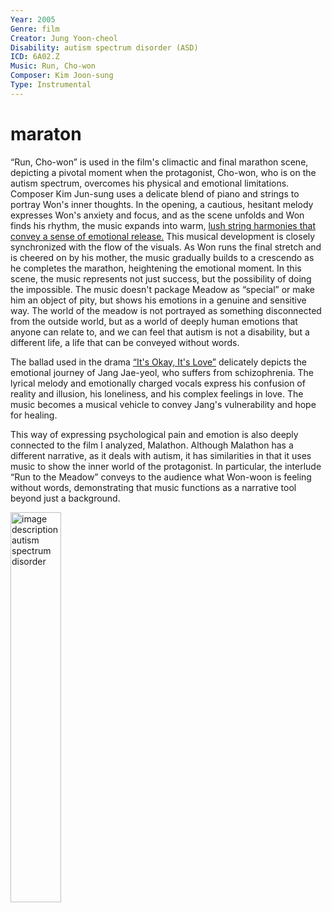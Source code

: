 ```yaml
---
Year: 2005
Genre: film
Creator: Jung Yoon-cheol
Disability: autism spectrum disorder (ASD)
ICD: 6A02.Z
Music: Run, Cho-won
Composer: Kim Joon-sung
Type: Instrumental
---
```


# maraton

“Run, Cho-won” is used in the film's climactic and final marathon scene, depicting a pivotal moment when the protagonist, Cho-won, who is on the autism spectrum, overcomes his physical and emotional limitations. Composer Kim Jun-sung uses a delicate blend of piano and strings to portray Won's inner thoughts. In the opening, a cautious, hesitant melody expresses Won's anxiety and focus, and as the scene unfolds and Won finds his rhythm, the music expands into warm, [lush string harmonies that convey a sense of emotional release.](https://youtu.be/6nM9hL95LzA?si=K-sWANjdfgn4h9jX)
This musical development is closely synchronized with the flow of the visuals. As Won runs the final stretch and is cheered on by his mother, the music gradually builds to a crescendo as he completes the marathon, heightening the emotional moment. In this scene, the music represents not just success, but the possibility of doing the impossible. The music doesn't package Meadow as “special” or make him an object of pity, but shows his emotions in a genuine and sensitive way.
The world of the meadow is not portrayed as something disconnected from the outside world, but as a world of deeply human emotions that anyone can relate to, and we can feel that autism is not a disability, but a different life, a life that can be conveyed without words. 



The ballad used in the drama [“It's Okay, It's Love”](do_gwanwoo.md) delicately depicts the emotional journey of Jang Jae-yeol, who suffers from schizophrenia. The lyrical melody and emotionally charged vocals express his confusion of reality and illusion, his loneliness, and his complex feelings in love. The music becomes a musical vehicle to convey Jang's vulnerability and hope for healing.

This way of expressing psychological pain and emotion is also deeply connected to the film I analyzed, Malathon. Although Malathon has a different narrative, as it deals with autism, it has similarities in that it uses music to show the inner world of the protagonist. In particular, the interlude “Run to the Meadow” conveys to the audience what Won-woon is feeling without words, demonstrating that music functions as a narrative tool beyond just a background.


<img src="./kim_taehee_img.png " alt="image description autism spectrum disorder" style="width:40%;" />
